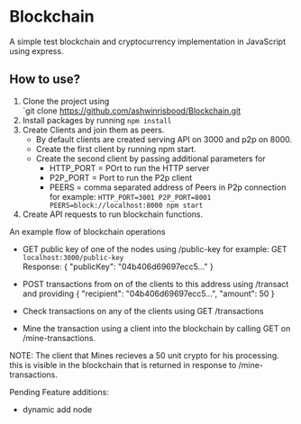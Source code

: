 # Blockchain
A simple test blockchain and cryptocurrency implementation in JavaScript using express.

## How to use?
 1. Clone the project using  
 `git clone https://github.com/ashwinrisbood/Blockchain.git
 2. Install packages by running `npm install` 
 3. Create Clients and join them as peers. 
    - By default clients are created serving API on 3000 and p2p on 8000.
    - Create the first client by running npm start. 
    - Create the second client by passing additional parameters for 
        - HTTP_PORT = POrt to run the HTTP server 
        - P2P_PORT = Port to run the P2p client 
        - PEERS = comma separated address of Peers in P2p connection 
    for example: 
    `HTTP_PORT=3001 P2P_PORT=8001 PEERS=block://localhost:8000 npm start`
4. Create API requests to run blockchain functions.

An example flow  of blockchain operations 
- GET public key of one of the nodes using /public-key
    for example: 
        GET `localhost:3000/public-key`    
        Response: 
        {
            "publicKey": "04b406d69697ecc5..."
        }
- POST transactions from on of the clients to this address using /transact and providing 
        {
            "recipient": "04b406d69697ecc5...",
            "amount": 50
        }
- Check transactions on any of the clients using GET /transactions

- Mine the transaction using a client into the blockchain by calling GET on /mine-transactions.


NOTE: The client that Mines recieves a 50 unit crypto for his processing. this is visible in the blockchain that is returned in response to /mine-transactions.

Pending Feature additions: 
- dynamic add node
